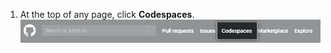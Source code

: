 1. At the top of any page, click **Codespaces**. ![{% data variables.product.prodname_codespaces %} link in header](/assets/images/help/codespaces/header-link.png)